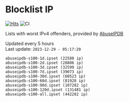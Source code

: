 # Blocklist IP

[![Hits](https://hits.seeyoufarm.com/api/count/incr/badge.svg?url=https%3A%2F%2Fgithub.com%2Fborestad%2Fblocklist-ip%2F&count_bg=%2379C83D&title_bg=%23555555&icon=&icon_color=%23E7E7E7&title=hits&edge_flat=false)](https://hits.seeyoufarm.com)  ![CI](https://img.shields.io/github/workflow/status/borestad/blocklist-ip/CI?style=flat-square)

Lists with worst IPv4 offenders, provided by [AbuseIPDB](https://www.abuseipdb.com/)

<!-- FOOTER-PLACEHOLDER -->
Updated every 5 hours<br>
Last update: `2023-12-29 - 05:17:20`
```
abuseipdb-s100-1d.ipset (22580 ip)
abuseipdb-s100-2d.ipset (28886 ip)
abuseipdb-s100-3d.ipset (32599 ip)
abuseipdb-s100-7d.ipset (39073 ip)
abuseipdb-s100-30d.ipset (60523 ip)
abuseipdb-s100-60d.ipset (81928 ip)
abuseipdb-s100-90d.ipset (107282 ip)
abuseipdb-s100-120d.ipset (131481 ip)
abuseipdb-s100-all.ipset (442282 ip)
```
